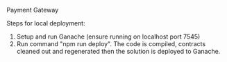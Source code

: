 Payment Gateway 

Steps for local deployment:

1) Setup and run Ganache (ensure running on localhost port 7545)
2) Run command "npm run deploy". The code is compiled, contracts cleaned out and regenerated then the solution is deployed to Ganache.

